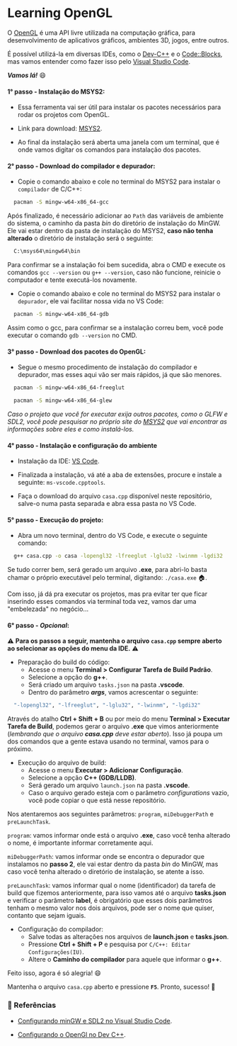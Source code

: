 # Learning OpenGL

O [OpenGL](https://www.opengl.org) é uma API livre utilizada na computação gráfica, para desenvolvimento de aplicativos gráficos, ambientes 3D, jogos, entre outros.

É possível utilizá-la em diversas IDEs, como o [Dev-C++](https://www.bloodshed.net) e o [Code::Blocks](https://www.codeblocks.org), mas vamos entender como fazer isso pelo [Visual Studio Code](https://code.visualstudio.com).

***Vamos lá!*** :smile:

#### 1° passo - Instalação do MSYS2:

* Essa ferramenta vai ser útil para instalar os pacotes necessários para rodar os projetos com OpenGL.

* Link para download: [MSYS2](https://www.msys2.org).

* Ao final da instalação será aberta uma janela com um terminal, que é onde vamos digitar os comandos para instalação dos pacotes.

#### 2° passo - Download do compilador e depurador:

* Copie o comando abaixo e cole no terminal do MSYS2 para instalar o `compilador` de C/C++:
```bash
  pacman -S mingw-w64-x86_64-gcc
```

Após finalizado, é necessário adicionar ao `Path` das variáveis de ambiente do sistema, o caminho da pasta *bin* do diretório de instalação do MinGW. Ele vai estar dentro da pasta de instalação do MSYS2, **caso não tenha alterado** o diretório de instalação será o seguinte:

```bash
  C:\msys64\mingw64\bin
```

Para confirmar se a instalação foi bem sucedida, abra o CMD e execute os comandos `gcc --version` ou `g++ --version`, caso não funcione, reinicie o computador e tente executá-los novamente.

* Copie o comando abaixo e cole no terminal do MSYS2 para instalar o `depurador`, ele vai facilitar nossa vida no VS Code:
```bash
  pacman -S mingw-w64-x86_64-gdb
```

Assim como o gcc, para confirmar se a instalação correu bem, você pode executar o comando `gdb --version` no CMD.

#### 3° passo - Download dos pacotes do OpenGL:

* Segue o mesmo procedimento de instalação do compilador e depurador, mas esses aqui vão ser mais rápidos, já que são menores.
```bash
  pacman -S mingw-w64-x86_64-freeglut
```

```bash
  pacman -S mingw-w64-x86_64-glew
```

*Caso o projeto que você for executar exija outros pacotes, como o GLFW e SDL2, você pode pesquisar no próprio site do [MSYS2](https://packages.msys2.org/package/) que vai encontrar as informações sobre eles e como instalá-los.*

#### 4° passo - Instalação e configuração do ambiente

* Instalação da IDE: [VS Code](https://code.visualstudio.com).

* Finalizada a instalação, vá até a aba de extensões, procure e instale a seguinte: `ms-vscode.cpptools`.

* Faça o download do arquivo `casa.cpp` disponível neste repositório, salve-o numa pasta separada e abra essa pasta no VS Code.

#### 5° passo - Execução do projeto:

* Abra um novo terminal, dentro do VS Code, e execute o seguinte comando:
```bash
  g++ casa.cpp -o casa -lopengl32 -lfreeglut -lglu32 -lwinmm -lgdi32
```
Se tudo correr bem, será gerado um arquivo **.exe**, para abri-lo basta chamar o próprio executável pelo terminal, digitando: `./casa.exe` :house:.

Com isso, já dá pra executar os projetos, mas pra evitar ter que ficar inserindo esses comandos via terminal toda vez, vamos dar uma "embelezada" no negócio...

#### 6° passo - *Opcional*:

:warning: **Para os passos a seguir, mantenha o arquivo `casa.cpp` sempre aberto ao selecionar as opções do menu da IDE.** :warning:

* Preparação do build do código:
  - Acesse o menu **Terminal > Configurar Tarefa de Build Padrão**.
  - Selecione a opção do **g++**.
  - Será criado um arquivo `tasks.json` na pasta **.vscode**.
  - Dentro do parâmetro ***args***, vamos acrescentar o seguinte:

```bash
  "-lopengl32", "-lfreeglut", "-lglu32", "-lwinmm", "-lgdi32"
```

Através do atalho **Ctrl + Shift + B** ou por meio do menu **Terminal > Executar Tarefa de Build**, podemos gerar o arquivo **.exe** que vimos anteriormente (*lembrando que o arquivo **casa.cpp** deve estar aberto*). Isso já poupa um dos comandos que a gente estava usando no terminal, vamos para o próximo.

* Execução do arquivo de build:
  - Acesse o menu **Executar > Adicionar Configuração**.
  - Selecione a opção **C++ (GDB/LLDB)**.
  - Será gerado um arquivo `launch.json` na pasta **.vscode**.
  - Caso o arquivo gerado esteja com o parâmetro *configurations* vazio, você pode copiar o que está nesse repositório.

Nos atentaremos aos seguintes parâmetros: `program`, `miDebuggerPath` e `preLaunchTask`.

`program`: vamos informar onde está o arquivo **.exe**, caso você tenha alterado o nome, é importante informar corretamente aqui.

`miDebuggerPath`: vamos informar onde se encontra o depurador que instalamos no **passo 2**, ele vai estar dentro da pasta *bin* do MinGW, mas caso você tenha alterado o diretório de instalação, se atente a isso.

`preLaunchTask`: vamos informar qual o nome (identificador) da tarefa de build que fizemos anteriormente, para isso vamos até o arquivo **tasks.json** e verificar o parâmetro **label**, é obrigatório que esses dois parâmetros tenham o mesmo valor nos dois arquivos, pode ser o nome que quiser, contanto que sejam iguais.

* Configuração do compilador:
  - Salve todas as alterações nos arquivos de **launch.json** e **tasks.json**.
  - Pressione **Ctrl + Shift + P** e pesquisa por `C/C++: Editar Configurações(IU)`.
  - Altere o **Caminho do compilador** para aquele que informar o **g++**.
  
Feito isso, agora é só alegria! :smile:

Mantenha o arquivo `casa.cpp` aberto e pressione **`F5`**. Pronto, sucesso! :rocket:

### :mag_right: Referências

* [Configurando minGW e SDL2 no Visual Studio Code](https://medium.com/estado-pensante/configurando-mingw-e-sdl2-no-visual-studio-code-5c1ae2f5a1c6).

* [Configurando o OpenGl no Dev C++](http://www.univasf.edu.br/~jorge.cavalcanti/configdev.html).
